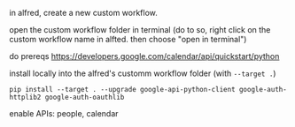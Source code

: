 in alfred, create a new custom workflow.

open the custom workflow folder in terminal (do to so, right click on the custom workflow name in alfted. then choose "open in terminal")

do prereqs https://developers.google.com/calendar/api/quickstart/python

install locally into the alfred's customm workflow folder (with `--target .`)
```
pip install --target . --upgrade google-api-python-client google-auth-httplib2 google-auth-oauthlib
```

enable APIs: people, calendar
